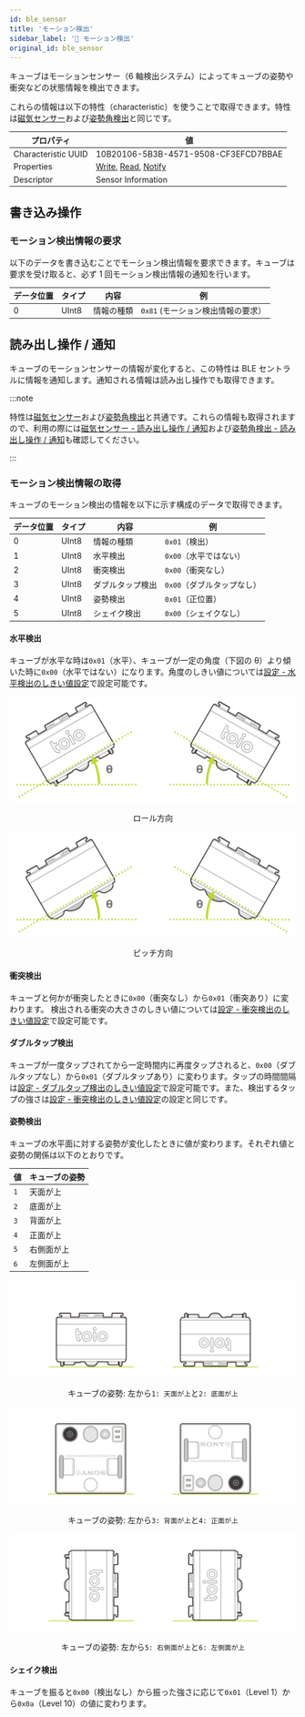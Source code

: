 ```yaml
---
id: ble_sensor
title: 'モーション検出'
sidebar_label: '🔄 モーション検出'
original_id: ble_sensor
---
```


キューブはモーションセンサー（6 軸検出システム）によってキューブの姿勢や衝突などの状態情報を検出できます。

これらの情報は以下の特性（characteristic）を使うことで取得できます。特性は[磁気センサー](magnetic_sensor.md)および[姿勢角検出](high_precision_tilt_sensor.md)と同じです。

| プロパティ          | 値                                                                                 |
| ------------------- | ---------------------------------------------------------------------------------- |
| Characteristic UUID | 10B20106-5B3B-4571-9508-CF3EFCD7BBAE                                               |
| Properties          | [Write](#書き込み操作), [Read](#読み出し操作--通知), [Notify](#読み出し操作--通知) |
| Descriptor          | Sensor Information                                                                 |

## 書き込み操作

### モーション検出情報の要求

以下のデータを書き込むことでモーション検出情報を要求できます。キューブは要求を受け取ると、必ず 1 回モーション検出情報の通知を行います。

| データ位置 | タイプ | 内容       | 例                                                            |
| ---------- | ------ | ---------- | ------------------------------------------------------------- |
| 0          | UInt8  | 情報の種類 | <span class="fixed">`0x81`</span> (モーション検出情報の要求） |

## 読み出し操作 / 通知 <span class="update"/>

キューブのモーションセンサーの情報が変化すると、この特性は BLE セントラルに情報を通知します。通知される情報は読み出し操作でも取得できます。

:::note

特性は[磁気センサー](magnetic_sensor.md)および[姿勢角検出](high_precision_tilt_sensor.md)と共通です。これらの情報も取得されますので、利用の際には[磁気センサー - 読み出し操作 / 通知](magnetic_sensor.md#読み出し操作--通知)および[姿勢角検出 - 読み出し操作 / 通知](high_precision_tilt_sensor.md#読み出し操作--通知)も確認してください。

:::

### モーション検出情報の取得

キューブのモーション検出の情報を以下に示す構成のデータで取得できます。

| データ位置 | タイプ | 内容             | 例                                        |
| ---------- | ------ | ---------------- | ----------------------------------------- |
| 0          | UInt8  | 情報の種類       | <span class="fixed">`0x01`</span>（検出） |
| 1          | UInt8  | 水平検出         | `0x00`（水平ではない）                    |
| 2          | UInt8  | 衝突検出         | `0x00`（衝突なし）                        |
| 3          | UInt8  | ダブルタップ検出 | `0x00`（ダブルタップなし）                |
| 4          | UInt8  | 姿勢検出         | `0x01`（正位置）                          |
| 5          | UInt8  | シェイク検出     | `0x00`（シェイクなし）                    |

#### 水平検出

キューブが水平な時は`0x01`（水平）、キューブが一定の角度（下図の θ）より傾いた時に`0x00`（水平ではない）になります。角度のしきい値については[設定 - 水平検出のしきい値設定](configuration.md#水平検出のしきい値設定)で設定可能です。

![Flat Status Threshold - Roll](assets/configuration_flat_status_threshold_roll.svg)

<p align="center">ロール方向</p>

![Flat Status Threshold - Pitch](assets/configuration_flat_status_threshold_pitch.svg)

<p align="center">ピッチ方向</p>

#### 衝突検出

キューブと何かが衝突したときに`0x00`（衝突なし）から`0x01`（衝突あり）に変わります。
検出される衝突の大きさのしきい値については[設定 - 衝突検出のしきい値設定](configuration.md#衝突検出のしきい値設定)で設定可能です。

#### ダブルタップ検出

キューブが一度タップされてから一定時間内に再度タップされると、`0x00`（ダブルタップなし）から`0x01`（ダブルタップあり）に変わります。タップの時間間隔は[設定 - ダブルタップ検出のしきい値設定](configuration.md#ダブルタップ検出の時間間隔の設定)で設定可能です。また、検出するタップの強さは[設定 - 衝突検出のしきい値設定](configuration.md#衝突検出のしきい値設定)の設定と同じです。

#### 姿勢検出

キューブの水平面に対する姿勢が変化したときに値が変わります。それぞれ値と姿勢の関係は以下のとおりです。

| 値  | キューブの姿勢 |
| --- | -------------- |
| `1` | 天面が上       |
| `2` | 底面が上       |
| `3` | 背面が上       |
| `4` | 正面が上       |
| `5` | 右側面が上     |
| `6` | 左側面が上     |

![Cube Posture (Normal and Up-side down)](assets/sensor_posture_normal_up.svg)

<p align="center">キューブの姿勢: 左から<code>1: 天面が上</code>と<code>2: 底面が上</code></p>

![Cube Posture (Front-side down and Back-side down)](assets/sensor_posture_front_back.svg)

<p align="center">キューブの姿勢: 左から<code>3: 背面が上</code>と<code>4: 正面が上</code></p>

![Cube Posture (Left-side down and Right-side down)](assets/sensor_posture_left_right.svg)

<p align="center">キューブの姿勢: 左から<code>5: 右側面が上</code>と<code>6: 左側面が上</code></p>

#### シェイク検出

キューブを振ると`0x00`（検出なし）から振った強さに応じて`0x01`（Level 1）から`0x0a`（Level 10）の値に変わります。
